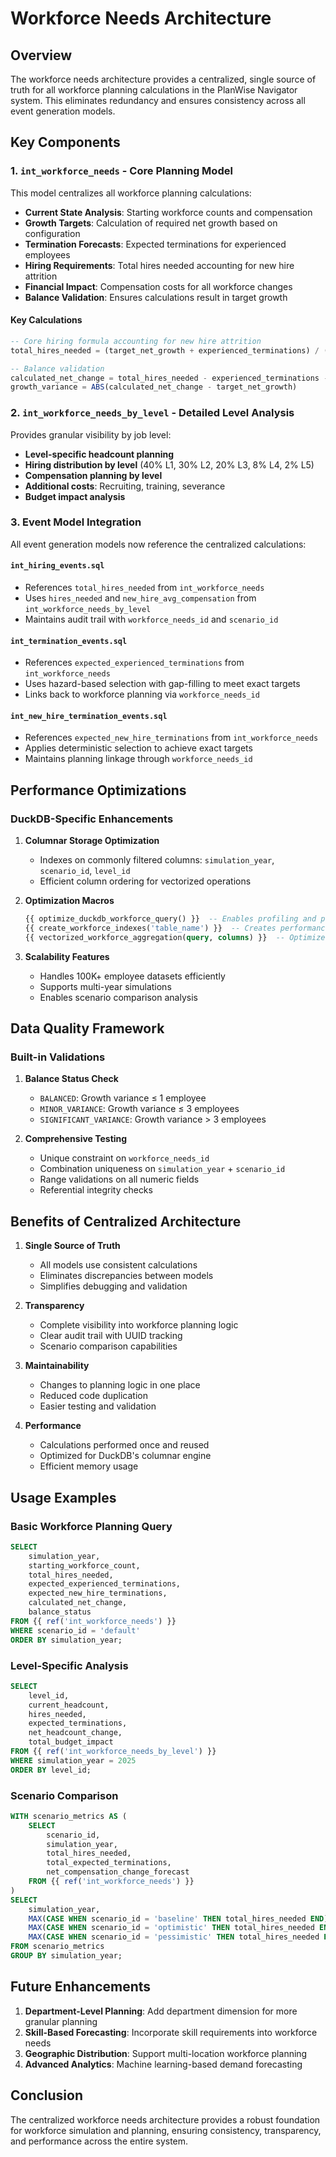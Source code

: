 # Workforce Needs Architecture

## Overview

The workforce needs architecture provides a centralized, single source of truth for all workforce planning calculations in the PlanWise Navigator system. This eliminates redundancy and ensures consistency across all event generation models.

## Key Components

### 1. `int_workforce_needs` - Core Planning Model

This model centralizes all workforce planning calculations:

- **Current State Analysis**: Starting workforce counts and compensation
- **Growth Targets**: Calculation of required net growth based on configuration
- **Termination Forecasts**: Expected terminations for experienced employees
- **Hiring Requirements**: Total hires needed accounting for new hire attrition
- **Financial Impact**: Compensation costs for all workforce changes
- **Balance Validation**: Ensures calculations result in target growth

#### Key Calculations

```sql
-- Core hiring formula accounting for new hire attrition
total_hires_needed = (target_net_growth + experienced_terminations) / (1 - new_hire_termination_rate)

-- Balance validation
calculated_net_change = total_hires_needed - experienced_terminations - new_hire_terminations
growth_variance = ABS(calculated_net_change - target_net_growth)
```

### 2. `int_workforce_needs_by_level` - Detailed Level Analysis

Provides granular visibility by job level:

- **Level-specific headcount planning**
- **Hiring distribution by level** (40% L1, 30% L2, 20% L3, 8% L4, 2% L5)
- **Compensation planning by level**
- **Additional costs**: Recruiting, training, severance
- **Budget impact analysis**

### 3. Event Model Integration

All event generation models now reference the centralized calculations:

#### `int_hiring_events.sql`
- References `total_hires_needed` from `int_workforce_needs`
- Uses `hires_needed` and `new_hire_avg_compensation` from `int_workforce_needs_by_level`
- Maintains audit trail with `workforce_needs_id` and `scenario_id`

#### `int_termination_events.sql`
- References `expected_experienced_terminations` from `int_workforce_needs`
- Uses hazard-based selection with gap-filling to meet exact targets
- Links back to workforce planning via `workforce_needs_id`

#### `int_new_hire_termination_events.sql`
- References `expected_new_hire_terminations` from `int_workforce_needs`
- Applies deterministic selection to achieve exact targets
- Maintains planning linkage through `workforce_needs_id`

## Performance Optimizations

### DuckDB-Specific Enhancements

1. **Columnar Storage Optimization**
   - Indexes on commonly filtered columns: `simulation_year`, `scenario_id`, `level_id`
   - Efficient column ordering for vectorized operations

2. **Optimization Macros**
   ```sql
   {{ optimize_duckdb_workforce_query() }}  -- Enables profiling and parallel processing
   {{ create_workforce_indexes('table_name') }}  -- Creates performance indexes
   {{ vectorized_workforce_aggregation(query, columns) }}  -- Optimized aggregations
   ```

3. **Scalability Features**
   - Handles 100K+ employee datasets efficiently
   - Supports multi-year simulations
   - Enables scenario comparison analysis

## Data Quality Framework

### Built-in Validations

1. **Balance Status Check**
   - `BALANCED`: Growth variance ≤ 1 employee
   - `MINOR_VARIANCE`: Growth variance ≤ 3 employees
   - `SIGNIFICANT_VARIANCE`: Growth variance > 3 employees

2. **Comprehensive Testing**
   - Unique constraint on `workforce_needs_id`
   - Combination uniqueness on `simulation_year` + `scenario_id`
   - Range validations on all numeric fields
   - Referential integrity checks

## Benefits of Centralized Architecture

1. **Single Source of Truth**
   - All models use consistent calculations
   - Eliminates discrepancies between models
   - Simplifies debugging and validation

2. **Transparency**
   - Complete visibility into workforce planning logic
   - Clear audit trail with UUID tracking
   - Scenario comparison capabilities

3. **Maintainability**
   - Changes to planning logic in one place
   - Reduced code duplication
   - Easier testing and validation

4. **Performance**
   - Calculations performed once and reused
   - Optimized for DuckDB's columnar engine
   - Efficient memory usage

## Usage Examples

### Basic Workforce Planning Query
```sql
SELECT
    simulation_year,
    starting_workforce_count,
    total_hires_needed,
    expected_experienced_terminations,
    expected_new_hire_terminations,
    calculated_net_change,
    balance_status
FROM {{ ref('int_workforce_needs') }}
WHERE scenario_id = 'default'
ORDER BY simulation_year;
```

### Level-Specific Analysis
```sql
SELECT
    level_id,
    current_headcount,
    hires_needed,
    expected_terminations,
    net_headcount_change,
    total_budget_impact
FROM {{ ref('int_workforce_needs_by_level') }}
WHERE simulation_year = 2025
ORDER BY level_id;
```

### Scenario Comparison
```sql
WITH scenario_metrics AS (
    SELECT
        scenario_id,
        simulation_year,
        total_hires_needed,
        total_expected_terminations,
        net_compensation_change_forecast
    FROM {{ ref('int_workforce_needs') }}
)
SELECT
    simulation_year,
    MAX(CASE WHEN scenario_id = 'baseline' THEN total_hires_needed END) AS baseline_hires,
    MAX(CASE WHEN scenario_id = 'optimistic' THEN total_hires_needed END) AS optimistic_hires,
    MAX(CASE WHEN scenario_id = 'pessimistic' THEN total_hires_needed END) AS pessimistic_hires
FROM scenario_metrics
GROUP BY simulation_year;
```

## Future Enhancements

1. **Department-Level Planning**: Add department dimension for more granular planning
2. **Skill-Based Forecasting**: Incorporate skill requirements into workforce needs
3. **Geographic Distribution**: Support multi-location workforce planning
4. **Advanced Analytics**: Machine learning-based demand forecasting

## Conclusion

The centralized workforce needs architecture provides a robust foundation for workforce simulation and planning, ensuring consistency, transparency, and performance across the entire system.
